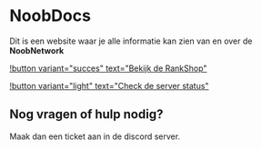 # NoobDocs

Dit is een website waar je alle informatie kan zien van en over de **NoobNetwork**

[!button variant="succes" text="Bekijk de RankShop"](https://shop.noobnetwork.nl)                                          

[!button variant="light" text="Check de server status"](status.md)

Nog vragen of hulp nodig?
- 
Maak dan een ticket aan in de discord server.
